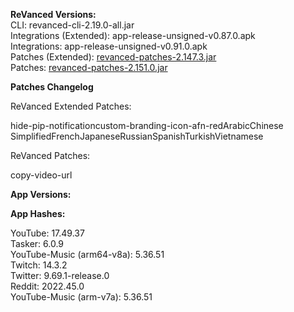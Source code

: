 **ReVanced Versions:**  
CLI: revanced-cli-2.19.0-all.jar  
Integrations (Extended): app-release-unsigned-v0.87.0.apk  
Integrations: app-release-unsigned-v0.91.0.apk  
Patches (Extended): [revanced-patches-2.147.3.jar](https://github.com/inotia00/revanced-patches/releases/tag/v2.147.3)  
Patches: [revanced-patches-2.151.0.jar](https://github.com/revanced/revanced-patches/releases/tag/v2.151.0)  

**Patches Changelog**
  
ReVanced Extended Patches:  

hide-pip-notificationcustom-branding-icon-afn-redArabicChinese SimplifiedFrenchJapaneseRussianSpanishTurkishVietnamese
  
ReVanced Patches:   

copy-video-url
  
**App Versions:**  

**App Hashes:**  
  
YouTube: 17.49.37  
Tasker: 6.0.9  
YouTube-Music (arm64-v8a): 5.36.51  
Twitch: 14.3.2  
Twitter: 9.69.1-release.0  
Reddit: 2022.45.0  
YouTube-Music (arm-v7a): 5.36.51  
